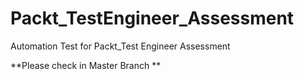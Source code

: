 # Packt_TestEngineer_Assessment
Automation Test for Packt_Test Engineer Assessment


**Please check in Master Branch
**
